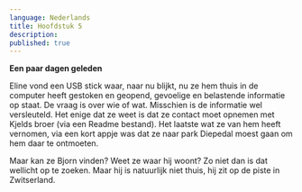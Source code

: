 ```yaml
---
language: Nederlands
title: Hoofdstuk 5
description: 
published: true
---
```

**Een paar dagen geleden**

Eline vond een USB stick waar, naar nu blijkt, nu ze hem thuis in de computer heeft gestoken en geopend, gevoelige en belastende informatie op staat. De vraag is over wie of wat. Misschien is de informatie wel versleuteld. Het enige dat ze weet is dat ze contact moet opnemen met Kjelds broer (via een Readme bestand). Het laatste wat ze van hem heeft vernomen, via een kort appje was dat ze naar park Diepedal moest gaan om hem daar te ontmoeten.

Maar kan ze Bjorn vinden? Weet ze waar hij woont? Zo niet dan is dat wellicht op te zoeken. Maar hij is natuurlijk niet thuis, hij zit op de piste in Zwitserland.
